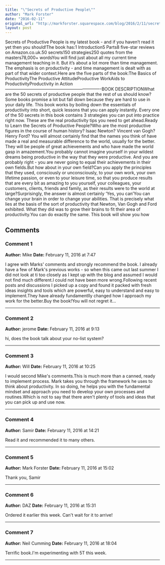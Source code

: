 ```yaml
---
title: "\"Secrets of Productive People\""
author: "Mark Forster"
date: "2016-02-11"
original_url: "http://markforster.squarespace.com/blog/2016/2/11/secrets-of-productive-people.html"
layout: post
---
```


Secrets of Productive People is my latest book - and if you haven’t read it yet then you should!The book has:1 Introduction5 Parts8 five-star reviews on Amazon.co.uk.50 secrets150 strategies250 quotes from the masters78,000+ wordsYou will find just about all my current time management teaching in it. But it’s about a lot more than time management. The emphasis is on productivity - and time management is dealt with as part of that wider context.Here are the five parts of the book:The Basics of ProductivityThe Productive AttitudeProductive WorkAids to ProductivityProductivity in Action——————————————————————-BOOK DESCRIPTIONWhat are the 50 secrets of productive people that the rest of us should know?Some books promise a lot but fall down because they are hard to use in your daily life. This book works by boiling down the essentials of productivity into short, quick lessons that you can apply instantly. Every one of the 50 secrets in this book contains 3 strategies you can put into practice right now. These are the real productivity tips you need to get ahead.Ready to Learn the Secrets of Productive People?Who are the most productive figures in the course of human history? Isaac Newton? Vincent van Gogh? Henry Ford? You will almost certainly find that the names you think of have made a real and measurable difference to the world, usually for the better. They will be people of great achievements and who have made the world gasp in amazement.You probably cannot imagine yourself in your wildest dreams being productive in the way that they were productive. And you are probably right - you are never going to equal their achievements in their own fields.But how about in your own field?Can you apply the principles that they used, consciously or unconsciously, to your own work, your own lifetime passion, or even to your leisure time, so that you produce results that are every bit as amazing to you yourself, your colleagues, your customers, clients, friends and family, as their results were to the world at large?Surprisingly, the answer is almost certainly ‘Yes, you can’You can change your brain in order to change your abilities. That is precisely what lies at the basis of the sort of productivity that Newton, Van Gogh and Ford exhibited. What they did was to grow their brains to fit their area of productivity.You can do exactly the same. This book will show you how

## Comments

### Comment 1
**Author:** Mike
**Date:** February 11, 2016 at 7:47

I agree with Marks' comments and strongly recommend the book. I already have a few of Mark's previous works - so when this came out last summer I did not look at ti too closely as I kept up with the blog and assumed I would not find much different.I could not have been more wrong.Following recent posts and discussions I picked up a copy and found it packed with fresh ideas insights and tools which are powerful, easy to understand and easy to implement.They have already fundamentlly changed how I approach my work for the better.Buy the book!You will not regret it...

---

### Comment 2
**Author:** jerome
**Date:** February 11, 2016 at 9:13

hi,
does the book talk about your no-list system?

---

### Comment 3
**Author:** Will
**Date:** February 11, 2016 at 10:25

I would second Mike's comments.This is much more than a canned, ready to implement process. Mark takes you through the framework he uses to think about productivity. In so doing, he helps you with the fundamental mindset and approach you need to develop your own processes and routines.Which is not to say that there aren't plenty of tools and ideas that you can pick up and use now.

---

### Comment 4
**Author:** Samir
**Date:** February 11, 2016 at 14:21

Read it and recommended it to many others.

---

### Comment 5
**Author:** Mark Forster
**Date:** February 11, 2016 at 15:02

Thank you, Samir

---

### Comment 6
**Author:** DAZ
**Date:** February 11, 2016 at 15:31

Ordered it earlier this week. Can't wait for it to arrive!

---

### Comment 7
**Author:** Neil Cumming
**Date:** February 11, 2016 at 18:04

Terrific book.I'm experimenting with 5T this week.

---
